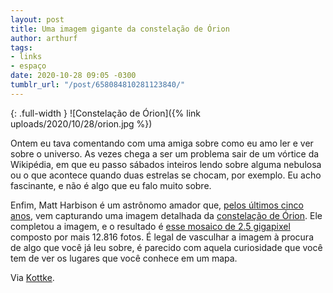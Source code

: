 ```yaml
---
layout: post
title: Uma imagem gigante da constelação de Órion
author: arthurf
tags:
- links
- espaço
date: 2020-10-28 09:05 -0300
tumblr_url: "/post/658084810281123840/"
---
```

{: .full-width }
![Constelação de Órion]({% link uploads/2020/10/28/orion.jpg %})

Ontem eu tava comentando com uma amiga sobre como eu amo ler e ver sobre o universo. As vezes chega a ser um problema sair de um vórtice da Wikipédia, em que eu passo sábados inteiros lendo sobre alguma nebulosa ou o que acontece quando duas estrelas se chocam, por exemplo. Eu acho fascinante, e não é algo que eu falo muito sobre.

Enfim, Matt Harbison é um astrônomo amador que, [pelos últimos cinco anos](https://space4everybody.com/home/project-orion/), vem capturando uma imagem detalhada da [constelação de Órion](https://pt.wikipedia.org/wiki/Orion_(constelação)). Ele completou a imagem, e o resultado é [esse mosaico de 2.5 gigapixel](https://orion2020v5b.spaceforeverybody.com) composto por mais 12.816 fotos. É legal de vasculhar a imagem à procura de algo que você já leu sobre, é parecido com aquela curiosidade que você tem de ver os lugares que você conhece em um mapa.

Via [Kottke](https://kottke.org/20/10/a-25-gigapixel-image-of-the-orion-constellation).
